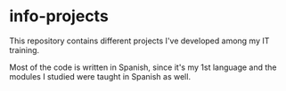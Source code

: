 # info-projects
This repository contains different projects I've developed among my IT training.

Most of the code is written in Spanish, since it's my 1st language and the modules I studied were taught in Spanish as well.
